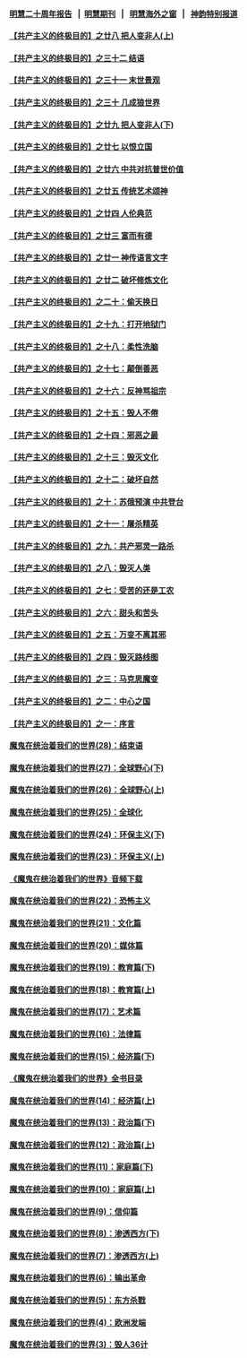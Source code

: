 #### [明慧二十周年报告](https://github.com/gfw-breaker/mh-reports/blob/master/README.md?t=07150336) &nbsp;&nbsp;|&nbsp;&nbsp;[明慧期刊](https://github.com/gfw-breaker/mh-qikan) &nbsp;&nbsp;|&nbsp;&nbsp; [明慧海外之窗](https://github.com/gfw-breaker/mh-news/blob/master/README.md?t=07150336) &nbsp;&nbsp;|&nbsp;&nbsp; [神韵特别报道](https://github.com/gfw-breaker/mh-news/blob/master/shenyun.md?t=07150336) 

#### [【共产主义的终极目的】之廿八 把人变非人(上)](../pages/nsc422/n11340492.md?t=07150336) 

#### [【共产主义的终极目的】之三十二 结语](../pages/nsc422/n11360535.md?t=07150336) 

#### [【共产主义的终极目的】之三十一 末世景观](../pages/nsc422/n11351129.md?t=07150336) 

#### [【共产主义的终极目的】之三十 几成狼世界](../pages/nsc422/n11348280.md?t=07150336) 

#### [【共产主义的终极目的】之廿九 把人变非人(下)](../pages/nsc422/n11344140.md?t=07150336) 

#### [【共产主义的终极目的】之廿七 以恨立国](../pages/nsc422/n11336944.md?t=07150336) 

#### [【共产主义的终极目的】之廿六 中共对抗普世价值](../pages/nsc422/n11324785.md?t=07150336) 

#### [【共产主义的终极目的】之廿五 传统艺术颂神](../pages/nsc422/n11296396.md?t=07150336) 

#### [【共产主义的终极目的】之廿四 人伦典范](../pages/nsc422/n11296397.md?t=07150336) 

#### [【共产主义的终极目的】之廿三 富而有德](../pages/nsc422/n11283598.md?t=07150336) 

#### [【共产主义的终极目的】之廿一 神传语言文字](../pages/nsc422/n11263265.md?t=07150336) 

#### [【共产主义的终极目的】之廿二 破坏修炼文化](../pages/nsc422/n11245728.md?t=07150336) 

#### [【共产主义的终极目的】之二十：偷天换日](../pages/nsc422/n11238846.md?t=07150336) 

#### [【共产主义的终极目的】之十九：打开地狱门](../pages/nsc422/n11206376.md?t=07150336) 

#### [【共产主义的终极目的】之十八：柔性洗脑](../pages/nsc422/n11199994.md?t=07150336) 

#### [【共产主义的终极目的】之十七：颠倒善恶](../pages/nsc422/n11179782.md?t=07150336) 

#### [【共产主义的终极目的】之十六：反神骂祖宗](../pages/nsc422/n11166798.md?t=07150336) 

#### [【共产主义的终极目的】之十五：毁人不倦](../pages/nsc422/n11166792.md?t=07150336) 

#### [【共产主义的终极目的】之十四：邪恶之最](../pages/nsc422/n11150249.md?t=07150336) 

#### [【共产主义的终极目的】之十三：毁灭文化](../pages/nsc422/n11135227.md?t=07150336) 

#### [【共产主义的终极目的】之十二：破坏自然](../pages/nsc422/n11135214.md?t=07150336) 

#### [【共产主义的终极目的】之十：苏俄预演 中共登台](../pages/nsc422/n11118424.md?t=07150336) 

#### [【共产主义的终极目的】之十一：屠杀精英](../pages/nsc422/n11118442.md?t=07150336) 

#### [【共产主义的终极目的】之九：共产邪灵一路杀](../pages/nsc422/n11114139.md?t=07150336) 

#### [【共产主义的终极目的】之八：毁灭人类](../pages/nsc422/n11108503.md?t=07150336) 

#### [【共产主义的终极目的】之七：受苦的还是工农](../pages/nsc422/n11101809.md?t=07150336) 

#### [【共产主义的终极目的】之六：甜头和苦头](../pages/nsc422/n11096971.md?t=07150336) 

#### [【共产主义的终极目的】之五：万变不离其邪](../pages/nsc422/n11091285.md?t=07150336) 

#### [【共产主义的终极目的】之四：毁灭路线图](../pages/nsc422/n11086284.md?t=07150336) 

#### [【共产主义的终极目的】之三：马克思魔变](../pages/nsc422/n11061941.md?t=07150336) 

#### [【共产主义的终极目的】之二：中心之国](../pages/nsc422/n11047728.md?t=07150336) 

#### [【共产主义的终极目的】之一：序言](../pages/nsc422/n11086077.md?t=07150336) 

#### [魔鬼在统治着我们的世界(28)：结束语](../pages/nsc422/n10936246.md?t=07150336) 

#### [魔鬼在统治着我们的世界(27)：全球野心(下)](../pages/nsc422/n10928319.md?t=07150336) 

#### [魔鬼在统治着我们的世界(26)：全球野心(上)](../pages/nsc422/n10900318.md?t=07150336) 

#### [魔鬼在统治着我们的世界(25)：全球化](../pages/nsc422/n10788205.md?t=07150336) 

#### [魔鬼在统治着我们的世界(24)：环保主义(下)](../pages/nsc422/n10695307.md?t=07150336) 

#### [魔鬼在统治着我们的世界(23)：环保主义(上)](../pages/nsc422/n10688613.md?t=07150336) 

#### [《魔鬼在统治着我们的世界》音频下载](../pages/nsc422/n10635553.md?t=07150336) 

#### [魔鬼在统治着我们的世界(22)：恐怖主义](../pages/nsc422/n10614727.md?t=07150336) 

#### [魔鬼在统治着我们的世界(21)：文化篇](../pages/nsc422/n10597706.md?t=07150336) 

#### [魔鬼在统治着我们的世界(20)：媒体篇](../pages/nsc422/n10586579.md?t=07150336) 

#### [魔鬼在统治着我们的世界(19)：教育篇(下)](../pages/nsc422/n10564808.md?t=07150336) 

#### [魔鬼在统治着我们的世界(18)：教育篇(上)](../pages/nsc422/n10526970.md?t=07150336) 

#### [魔鬼在统治着我们的世界(17)：艺术篇](../pages/nsc422/n10499093.md?t=07150336) 

#### [魔鬼在统治着我们的世界(16)：法律篇](../pages/nsc422/n10485969.md?t=07150336) 

#### [魔鬼在统治着我们的世界(15)：经济篇(下)](../pages/nsc422/n10469975.md?t=07150336) 

#### [《魔鬼在统治着我们的世界》全书目录](../pages/nsc422/n10464261.md?t=07150336) 

#### [魔鬼在统治着我们的世界(14)：经济篇(上)](../pages/nsc422/n10457370.md?t=07150336) 

#### [魔鬼在统治着我们的世界(13)：政治篇(下)](../pages/nsc422/n10448270.md?t=07150336) 

#### [魔鬼在统治着我们的世界(12)：政治篇(上)](../pages/nsc422/n10444576.md?t=07150336) 

#### [魔鬼在统治着我们的世界(11)：家庭篇(下)](../pages/nsc422/n10440961.md?t=07150336) 

#### [魔鬼在统治着我们的世界(10)：家庭篇(上)](../pages/nsc422/n10435448.md?t=07150336) 

#### [魔鬼在统治着我们的世界(9)：信仰篇](../pages/nsc422/n10432159.md?t=07150336) 

#### [魔鬼在统治着我们的世界(8)：渗透西方(下)](../pages/nsc422/n10429603.md?t=07150336) 

#### [魔鬼在统治着我们的世界(7)：渗透西方(上)](../pages/nsc422/n10426013.md?t=07150336) 

#### [魔鬼在统治着我们的世界(6)：输出革命](../pages/nsc422/n10421536.md?t=07150336) 

#### [魔鬼在统治着我们的世界(5)：东方杀戮](../pages/nsc422/n10417707.md?t=07150336) 

#### [魔鬼在统治着我们的世界(4)：欧洲发端](../pages/nsc422/n10414890.md?t=07150336) 

#### [魔鬼在统治着我们的世界(3)：毁人36计](../pages/nsc422/n10411583.md?t=07150336) 

